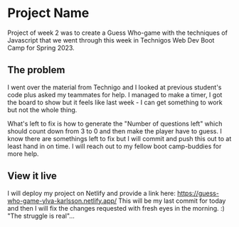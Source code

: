 # Project Name

Project of week 2 was to create a Guess Who-game with the techniques of Javascript that we went through this week in Technigos Web Dev Boot Camp for Spring 2023.

## The problem

I went over the material from Technigo and I looked at previous student's code plus asked my teammates for help.
I managed to make a timer, I got the board to show but it feels like last week - I can get something to work but not the whole thing.

What's left to fix is how to generate the "Number of questions left" which should count down from 3 to 0 and then make the player have to guess.
I know there are somethings left to fix but I will commit and push this out to at least hand in on time.
I will reach out to my fellow boot camp-buddies for more help.

## View it live

I will deploy my project on Netlify and provide a link here: https://guess-who-game-ylva-karlsson.netlify.app/
This will be my last commit for today and then I will fix the changes requested with fresh eyes in the morning. :)
"The struggle is real"...
